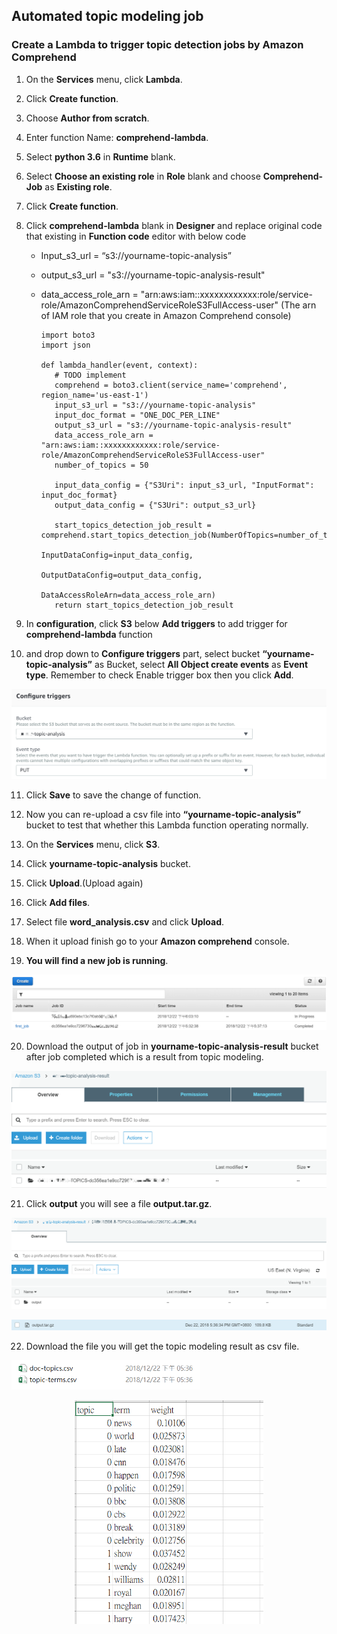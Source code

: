 ## Automated topic modeling job

### Create a Lambda to trigger topic detection jobs by Amazon Comprehend

1. 	On the **Services** menu, click **Lambda**.

2. 	Click **Create function**.

3. 	Choose **Author from scratch**.

4. 	Enter function Name: **comprehend-lambda**.

5. 	Select **python 3.6** in **Runtime** blank.

6. 	Select **Choose an existing role** in **Role** blank and choose **Comprehend-Job** as **Existing role**.

7. 	Click **Create function**.

8. 	Click **comprehend-lambda** blank in **Designer** and replace original code that existing in **Function code** editor with below code

    *   Input_s3_url = “s3://yourname-topic-analysis”
    
    *   output_s3_url = "s3://yourname-topic-analysis-result"
    
    *   data_access_role_arn = "arn:aws:iam::xxxxxxxxxxxx:role/service-role/AmazonComprehendServiceRoleS3FullAccess-user"
        (The arn of IAM role that you create in Amazon Comprehend console)
 
 
            import boto3
            import json

            def lambda_handler(event, context):
               # TODO implement
               comprehend = boto3.client(service_name='comprehend', region_name='us-east-1')
               input_s3_url = "s3://yourname-topic-analysis"
               input_doc_format = "ONE_DOC_PER_LINE"
               output_s3_url = "s3://yourname-topic-analysis-result"
               data_access_role_arn = "arn:aws:iam::xxxxxxxxxxxx:role/service-role/AmazonComprehendServiceRoleS3FullAccess-user"
               number_of_topics = 50

               input_data_config = {"S3Uri": input_s3_url, "InputFormat": input_doc_format}
               output_data_config = {"S3Uri": output_s3_url}

               start_topics_detection_job_result = comprehend.start_topics_detection_job(NumberOfTopics=number_of_topics,
                                                                                       InputDataConfig=input_data_config,
                                                                                       OutputDataConfig=output_data_config,
                                                                                       DataAccessRoleArn=data_access_role_arn)
               return start_topics_detection_job_result
 

9. 	In **configuration**, click **S3** below **Add triggers** to add trigger for **comprehend-lambda** function

10. and drop down to **Configure triggers** part, select bucket **“yourname-topic-analysis”** as Bucket, select **All Object create events** as **Event type**. Remember to check Enable trigger box then you click **Add**.

![lambda_comprehend1.png](./images/lambda_comprehend1.png)

11. Click **Save** to save the change of function.

12. Now you can re-upload a csv file into **“yourname-topic-analysis”** bucket to test that whether this Lambda function operating normally.

13. On the **Services** menu, click **S3**.

14. Click **yourname-topic-analysis** bucket.

15. Click **Upload**.(Upload again)

16. Click **Add files**.

17.	Select file **word_analysis.csv** and click **Upload**.

18. When it upload finish go to your **Amazon comprehend** console.

19. **You will find a new job is running**.

![lambda_comprehend2.png](./images/lambda_comprehend2.png)

20. Download the output of job in **yourname-topic-analysis-result** bucket after job completed which is a result from topic modeling.

![lambda_comprehend3.png](./images/lambda_comprehend3.png)

21. Click **output** you will see a file **output.tar.gz**.

![lambda_comprehend4.png](./images/lambda_comprehend4.png)

![lambda_comprehend5.png](./images/lambda_comprehend5.png)

22. Download the file you will get the topic modeling result as csv file.

<p align="left">
    <img src="images/lambda_comprehend6.png" width="60%" height="60%">
</p>

<p align="center">
    <img src="images/lambda_comprehend7.png" width="60%" height="60%">
</p>